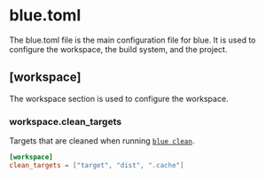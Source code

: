 # blue.toml

The blue.toml file is the main configuration file for blue. It is used to configure the workspace, the build system, and the project.

## [workspace]

The workspace section is used to configure the workspace.

### workspace.clean_targets

Targets that are cleaned when running [`blue clean`](/commands/workspace/clean).

```toml
[workspace]
clean_targets = ["target", "dist", ".cache"]
```
